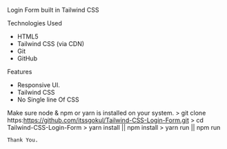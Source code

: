 Login Form built in Tailwind CSS


Technologies Used
* HTML5
* Tailwind CSS (via CDN)
* Git
* GitHub

Features
* Responsive UI.
* Tailwind CSS
* No Single line Of CSS


Make sure node & npm or yarn is installed on your system.
    > git clone https:https://github.com/itssgokul/Tailwind-CSS-Login-Form.git
    > cd Tailwind-CSS-Login-Form
    > yarn install || npm install
    > yarn run || npm run
    
    
    
    Thank You.
